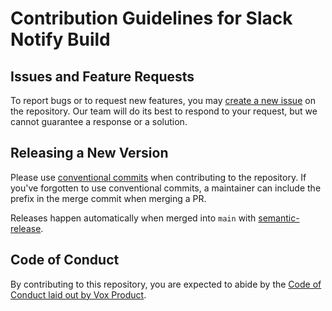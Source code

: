 # Contribution Guidelines for Slack Notify Build

## Issues and Feature Requests

To report bugs or to request new features, you may [create a new issue](https://github.com/Brokrete/github-action-slack-notify-build/issues) on the repository. Our team will do its best to respond to your request, but we cannot guarantee a response or a solution.

## Releasing a New Version

Please use [conventional commits](https://www.conventionalcommits.org/en/v1.0.0/) when contributing to the repository. If you've forgotten to use conventional commits, a maintainer can include the prefix in the merge commit when merging a PR.

Releases happen automatically when merged into `main` with [semantic-release](https://semantic-release.gitbook.io/semantic-release/).

## Code of Conduct

By contributing to this repository, you are expected to abide by the [Code of Conduct laid out by Vox Product](http://code-of-conduct.Brokrete.com/).

